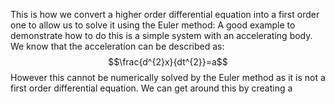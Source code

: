This is how we convert a higher order differential equation into a first order one to allow us to solve it using the Euler method:
A good example to demonstrate how to do this is a simple system with an accelerating body.
We know that the acceleration can be described as:
$$\frac{d^{2}x}{dt^{2}}=a$$
However this cannot be numerically solved by the Euler method as it is not a first order differential equation.
We can get around this by creating a 